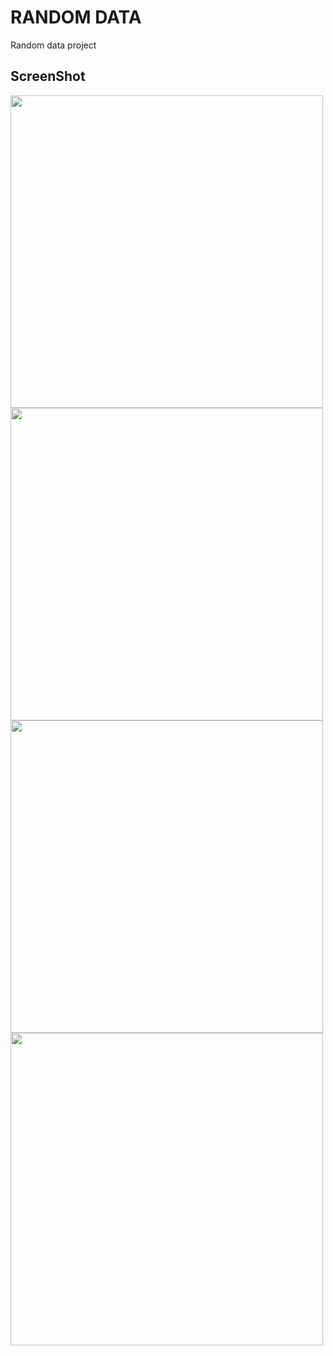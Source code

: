 # RANDOM DATA

Random data project

## ScreenShot

<img src = "https://user-images.githubusercontent.com/122794880/218480010-cda1523a-82b1-487e-bbd7-3df81dac305d.jpeg" height="500px"/>
<img src = "https://user-images.githubusercontent.com/122794880/218480047-c364d643-b1d8-4933-9a90-ba22cfd1a634.jpeg" height="500px"/>
<img src = "https://user-images.githubusercontent.com/122794880/218480066-ad50f8b0-7c0d-432b-b2e9-0c405dd04a46.jpeg" height="500px"/>
<img src = "https://user-images.githubusercontent.com/122794880/218480092-26426b58-404f-40d4-b53b-929a4ce6b5af.jpeg" height="500px"/>
